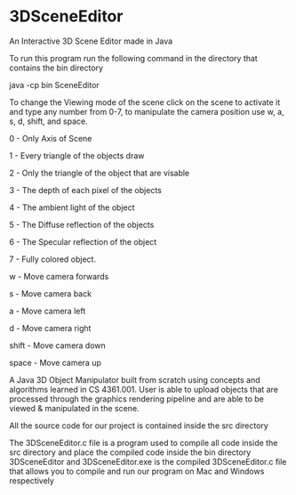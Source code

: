 # 3DSceneEditor
An Interactive 3D Scene Editor made in Java

To run this program run the following command in the directory that contains the bin directory

java -cp bin SceneEditor


To change the Viewing mode of the scene click on the scene to activate it and type any number from 0-7, to manipulate the camera position use w, a, s, d, shift, and space.

0 - Only Axis of Scene

1 - Every triangle of the objects draw

2 - Only the triangle of the object that are visable

3 - The depth of each pixel of the objects

4 - The ambient light of the object

5 - The Diffuse reflection of the objects

6 - The Specular reflection of the object

7 - Fully colored object.

w - Move camera forwards

s - Move camera back

a - Move camera left

d - Move camera right

shift - Move camera down

space - Move camera up


A Java 3D Object Manipulator built from scratch using concepts and algorithms learned in CS 4361.001. User is able to upload objects that are processed through the graphics rendering pipeline and are able to be viewed & manipulated in the scene.


All the source code for our project is contained inside the src directory

The 3DSceneEditor.c file is a program used to compile all code inside the src directory and place the compiled code inside the bin directory
3DSceneEditor and 3DSceneEditor.exe is the compiled 3DSceneEditor.c file that allows you to compile and run our program on Mac and Windows respectively
